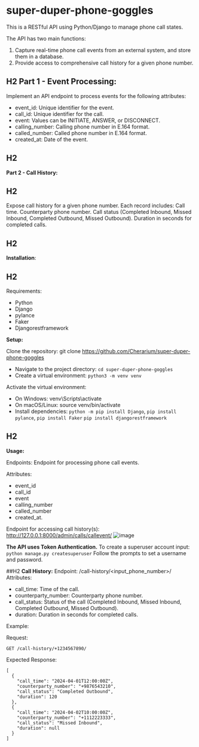 # super-duper-phone-goggles
This is a RESTful API using Python/Django to manage phone call states.

The API has two main functions:

1. Capture real-time phone call events from an external system, and store them in a database.
2. Provide access to comprehensive call history for a given phone number.

## H2 **Part 1 - Event Processing:** 

Implement an API endpoint to process events for the following attributes:
- event_id: Unique identifier for the event.
- call_id: Unique identifier for the call.
- event: Values can be INITIATE, ANSWER, or DISCONNECT.
- calling_number: Calling phone number in E.164 format.
- called_number: Called phone number in E.164 format.
- created_at: Date of the event.

## H2
**Part 2 - Call History:**
## H2

Expose call history for a given phone number.
Each record includes:
Call time.
Counterparty phone number.
Call status (Completed Inbound, Missed Inbound, Completed Outbound, Missed Outbound).
Duration in seconds for completed calls.


## H2
**Installation**:
## H2

Requirements:
- Python
- Django
- pylance
- Faker
- Djangorestframework

**Setup:**

Clone the repository: git clone https://github.com/Cherarium/super-duper-phone-goggles
- Navigate to the project directory: `cd super-duper-phone-goggles`
- Create a virtual environment: `python3 -m venv venv`

Activate the virtual environment:
- On Windows: venv\Scripts\activate
- On macOS/Linux: source venv/bin/activate
 - Install dependencies: `python -m pip install Django`, `pip install pylance`, `pip install Faker` `pip install djangorestframework`

## H2
**Usage:**

Endpoints:
Endpoint for processing phone call events.

Attributes:
- event_id
- call_id
- event
- calling_number
- called_number
- created_at.

Endpoint for accessing call history(s): http://127.0.0.1:8000/admin/calls/callevent/
![image](https://github.com/Cherarium/super-duper-phone-goggles/assets/55898764/59224218-e0ea-4598-add3-a112f5e25132)

**The API uses Token Authentication.**
To create a superuser account input:
`python manage.py createsuperuser`
Follow the prompts to set a username and password.


##H2 **Call History:**
Endpoint: /call-history/<input_phone_number>/
Attributes:
- call_time: Time of the call.
- counterparty_number: Counterparty phone number.
- call_status: Status of the call (Completed Inbound, Missed Inbound, Completed Outbound, Missed Outbound).
- duration: Duration in seconds for completed calls.

Example:

Request: 
```
GET /call-history/+1234567890/
```
Expected Response: 
```
[
  {
    "call_time": "2024-04-01T12:00:00Z",
    "counterparty_number": "+9876543210",
    "call_status": "Completed Outbound",
    "duration": 120
  },
  {
    "call_time": "2024-04-02T10:00:00Z",
    "counterparty_number": "+1112223333",
    "call_status": "Missed Inbound",
    "duration": null
  }
]
```
